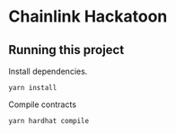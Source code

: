 # Chainlink Hackatoon

## Running this project

Install dependencies.

```shell
yarn install
```

Compile contracts

```shell
yarn hardhat compile
```

